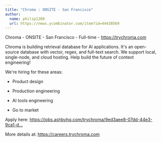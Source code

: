 ```yaml
---
title: "Chroma : ONSITE - San Francisco"
author:
  name: philip1209
  url: https://news.ycombinator.com/item?id=44438569
---
```

Chroma - ONSITE - San Francisco - Full-time - <a href="https:&#x2F;&#x2F;trychroma.com" rel="nofollow">https:&#x2F;&#x2F;trychroma.com</a>

Chroma is building retrieval database for AI applications. It&#x27;s an open-source database with vector, regex, and full-text search. We support local, single-node, and cloud hosting. Help build the future of context engineering!

We&#x27;re hiring for these areas:

- Product design

- Production engineering

- AI tools engineering

- Go to market

Apply here: <a href="https:&#x2F;&#x2F;jobs.ashbyhq.com&#x2F;trychroma&#x2F;9ed3aee8-07dd-44e3-9ca1-dd1a3020fb6f?utm_source=xmKJgJQWpY" rel="nofollow">https:&#x2F;&#x2F;jobs.ashbyhq.com&#x2F;trychroma&#x2F;9ed3aee8-07dd-44e3-9ca1-d...</a>

More details at: <a href="https:&#x2F;&#x2F;careers.trychroma.com" rel="nofollow">https:&#x2F;&#x2F;careers.trychroma.com</a>
<JobApplication />
